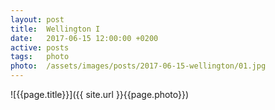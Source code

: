 ```yaml
---
layout: post
title:  Wellington I
date:   2017-06-15 12:00:00 +0200
active: posts
tags:   photo
photo:  /assets/images/posts/2017-06-15-wellington/01.jpg
---
```


![{{page.title}}]({{ site.url }}{{page.photo}})
